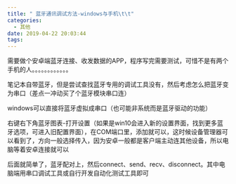 ```yaml
---
title: " 蓝牙通讯调试方法-windows与手机\t\t"
categories:
  - 其他
date: 2019-04-22 20:03:44
tags:
---
```

需要做个安卓端蓝牙连接、收发数据的APP，程序写完需要测试，可惜不是有两个手机的人。。。。。。。。。。。。 

笔记本自带蓝牙，但是尝试查找蓝牙专用的调试工具没有，然后考虑怎么把蓝牙变为串口（差点一冲动买了个蓝牙模块串口连） 

windows可以直接将蓝牙虚拟成串口（也可能非系统而是蓝牙驱动的功能） 

右键右下角蓝牙图表-打开设置（如果是win10会进入新的设置界面，找到更多蓝牙选项，可进入旧配置界面），在COM端口里，添加就可以，这时候设备管理器可以看到了，方向一般选择传入，因为安卓一般都是客户端主动连其他设备，所以电脑等着安卓连接就可以 

后面就简单了，蓝牙配对上，然后connect、send、recv、disconnect。其中电脑端用串口调试工具或自行开发自动化测试工具即可
